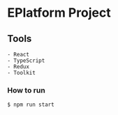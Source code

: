 # EPlatform Project

## Tools

    - React
    - TypeScript
    - Redux
    - Toolkit

### How to run

```sh
$ npm run start
```
